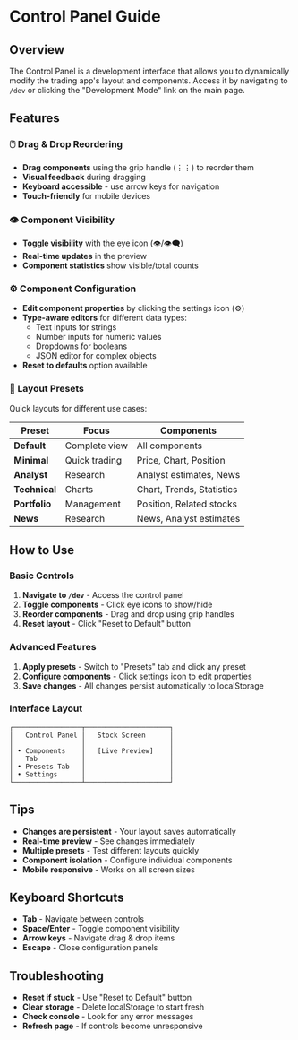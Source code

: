 # Control Panel Guide

## Overview

The Control Panel is a development interface that allows you to dynamically modify the trading app's layout and components. Access it by navigating to `/dev` or clicking the "Development Mode" link on the main page.

## Features

### 🖱️ Drag & Drop Reordering
- **Drag components** using the grip handle (⋮⋮) to reorder them
- **Visual feedback** during dragging
- **Keyboard accessible** - use arrow keys for navigation
- **Touch-friendly** for mobile devices

### 👁️ Component Visibility
- **Toggle visibility** with the eye icon (👁️/👁️‍🗨️)
- **Real-time updates** in the preview
- **Component statistics** show visible/total counts

### ⚙️ Component Configuration
- **Edit component properties** by clicking the settings icon (⚙️)
- **Type-aware editors** for different data types:
  - Text inputs for strings
  - Number inputs for numeric values
  - Dropdowns for booleans
  - JSON editor for complex objects
- **Reset to defaults** option available

### 🎨 Layout Presets
Quick layouts for different use cases:

| Preset | Focus | Components |
|--------|-------|------------|
| **Default** | Complete view | All components |
| **Minimal** | Quick trading | Price, Chart, Position |
| **Analyst** | Research | Analyst estimates, News |
| **Technical** | Charts | Chart, Trends, Statistics |
| **Portfolio** | Management | Position, Related stocks |
| **News** | Research | News, Analyst estimates |

## How to Use

### Basic Controls
1. **Navigate to `/dev`** - Access the control panel
2. **Toggle components** - Click eye icons to show/hide
3. **Reorder components** - Drag and drop using grip handles
4. **Reset layout** - Click "Reset to Default" button

### Advanced Features
1. **Apply presets** - Switch to "Presets" tab and click any preset
2. **Configure components** - Click settings icon to edit properties
3. **Save changes** - All changes persist automatically to localStorage

### Interface Layout
```
┌─────────────────┬─────────────────────┐
│   Control Panel │   Stock Screen      │
│                 │                     │
│ • Components    │   [Live Preview]    │
│   Tab           │                     │
│ • Presets Tab   │                     │
│ • Settings      │                     │
└─────────────────┴─────────────────────┘
```

## Tips

- **Changes are persistent** - Your layout saves automatically
- **Real-time preview** - See changes immediately
- **Multiple presets** - Test different layouts quickly
- **Component isolation** - Configure individual components
- **Mobile responsive** - Works on all screen sizes

## Keyboard Shortcuts

- **Tab** - Navigate between controls
- **Space/Enter** - Toggle component visibility
- **Arrow keys** - Navigate drag & drop items
- **Escape** - Close configuration panels

## Troubleshooting

- **Reset if stuck** - Use "Reset to Default" button
- **Clear storage** - Delete localStorage to start fresh
- **Check console** - Look for any error messages
- **Refresh page** - If controls become unresponsive 